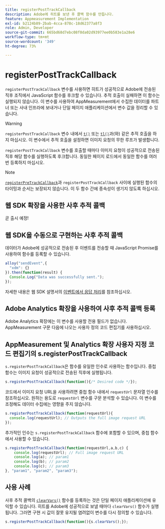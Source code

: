 ```yaml
---
title: registerPostTrackCallback
description: Adobe에 히트를 보낸 후 콜백 함수를 만듭니다.
feature: Appmeasurement Implementation
exl-id: b2124b89-2bab-4cca-878c-18d62377a8f3
role: Admin, Developer
source-git-commit: 665bd68d7ebc08f0da02d93977ee0b583e1a28e6
workflow-type: tm+mt
source-wordcount: '349'
ht-degree: 73%

---
```


# registerPostTrackCallback

`registerPostTrackCallback` 변수를 사용하면 히트가 성공적으로 Adobe에 전송된 직후 조직에서 JavaScript 함수를 후크할 수 있습니다. 추적 호출이 실패하면 이 함수는 실행되지 않습니다. 이 변수를 사용하여 AppMeasurement에서 수집한 데이터를 파트너 또는 사내 인프라에 보내거나 단일 페이지 애플리케이션에서 변수 값을 정리할 수 있습니다.

>[!WARNING]
>
>`registerPostTrackCallback` 변수 내에서 [`t()`](t-method.md) 또는 [`tl()`](tl-method.md)과(와) 같은 추적 호출을 하지 마십시오. 이 변수에서 추적 호출을 설정하면 이미지 요청의 무한 루프가 발생합니다.

`registerPostTrackCallback` 변수를 호출할 때마다 이미지 요청이 성공적으로 전송된 직후 해당 함수를 실행하도록 후크합니다. 동일한 페이지 로드에서 동일한 함수를 여러 번 등록하지 마십시오.

>[!NOTE]
>
>[`registerPreTrackCallback`](registerpretrackcallback.md)과 `registerPostTrackCallback` 사이에 실행된 함수의 타이밍과 순서는 보장되지 않습니다. 이 두 함수 간에 종속성이 생기지 않도록 하십시오.

## 웹 SDK 확장을 사용한 사후 추적 콜백

곧 출시 예정!

## 웹 SDK을 수동으로 구현하는 사후 추적 콜백

데이터가 Adobe에 성공적으로 전송된 후 이벤트를 전송할 때 JavaScript Promise를 사용하여 함수를 등록할 수 있습니다.

```js
alloy("sendEvent",{
  "xdm": {}
}).then(function(result) {
  Console.Log("Data was successfully sent.");
});
```

자세한 내용은 웹 SDK 설명서의 [이벤트에서 응답 처리](https://experienceleague.adobe.com/docs/experience-platform/edge/fundamentals/tracking-events.html?lang=ko#handling-responses-from-events)를 참조하십시오.

## Adobe Analytics 확장을 사용하여 사후 추적 콜백 등록

Adobe Analytics 확장에는 이 변수를 사용할 전용 필드가 없습니다. AppMeasurement 구문 다음에 나오는 사용자 정의 코드 편집기를 사용하십시오.

## AppMeasurement 및 Analytics 확장 사용자 지정 코드 편집기의 s.registerPostTrackCallback

`s.registerPostTrackCallback`은 함수를 유일한 인수로 사용하는 함수입니다. 중첩 함수는 이미지 요청이 성공적으로 전송된 직후에 실행됩니다.

```js
s.registerPostTrackCallback(function(){/* Desired code */});
```

코드에서 이미지 요청 URL을 사용하려면 중첩 함수 내에서 `requestUrl` 문자열 인수를 참조하십시오. 원하는 용도로 `requestUrl` 변수를 구문 분석할 수 있습니다. 이 변수를 조정해도 데이터 수집에는 영향을 주지 않습니다.

```js
s.registerPostTrackCallback(function(requestUrl){
  console.log(requestUrl); // Outputs the full image request URL
});
```

추가적인 인수는 `s.registerPostTrackCallback` 함수에 포함할 수 있으며, 중첩 함수에서 사용할 수 있습니다.

```js
s.registerPostTrackCallback(function(requestUrl,a,b,c) {
    console.log(requestUrl); // Full image request URL
    console.log(a); // param1
    console.log(b); // param2
    console.log(c); // param3
}, "param1", "param2", "param3");
```

## 사용 사례

사후 추적 콜백의 [`clearVars()`](clearvars.md) 함수를 등록하는 것은 단일 페이지 애플리케이션에 유익할 수 있습니다. 히트를 Adobe에 성공적으로 보낼 때마다 `clearVars()` 함수가 실행됩니다. 그러면 구현 시 값이 잘못 유지될 염려없이 변수를 다시 정의할 수 있습니다.

```js
s.registerPostTrackCallback(function(){s.clearVars();});
```
